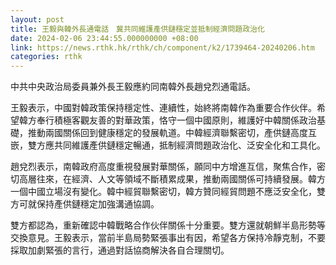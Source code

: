 ```yaml
---
layout: post
title: 王毅與韓外長通電話　冀共同維護產供鏈穩定並抵制經濟問題政治化
date: 2024-02-06 23:44:55.000000000 +08:00
link: https://news.rthk.hk/rthk/ch/component/k2/1739464-20240206.htm
categories: rthk
---
```


中共中央政治局委員兼外長王毅應約同南韓外長趙兌烈通電話。

王毅表示，中國對韓政策保持穩定性、連續性，始終將南韓作為重要合作伙伴。希望韓方奉行積極客觀友善的對華政策，恪守一個中國原則，維護好中韓關係政治基礎，推動兩國關係回到健康穩定的發展軌道。中韓經濟聯繫密切，產供鏈高度互嵌，雙方應共同維護產供鏈穩定暢通，抵制經濟問題政治化、泛安全化和工具化。

趙兌烈表示，南韓政府高度重視發展對華關係，願同中方增進互信，聚焦合作，密切高層往來，在經濟、人文等領域不斷積累成果，推動兩國關係可持續發展。韓方一個中國立場沒有變化。韓中經貿聯繫密切，韓方贊同經貿問題不應泛安全化，雙方可就保持產供鏈穩定加強溝通協調。

雙方都認為，重新確認中韓戰略合作伙伴關係十分重要。雙方還就朝鮮半島形勢等交換意見。王毅表示，當前半島局勢緊張事出有因，希望各方保持冷靜克制，不要採取加劇緊張的言行，通過對話協商解決各自合理關切。
